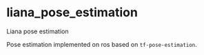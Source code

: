 # liana_pose_estimation
Liana pose estimation

Pose estimation implemented on ros based on `tf-pose-estimation`.
